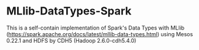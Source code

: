 # MLlib-DataTypes-Spark
This is a self-contain implementation of Spark's Data Types with MLlib (https://spark.apache.org/docs/latest/mllib-data-types.html) using Mesos 0.22.1 and HDFS by CDH5 (Hadoop 2.6.0-cdh5.4.0)
